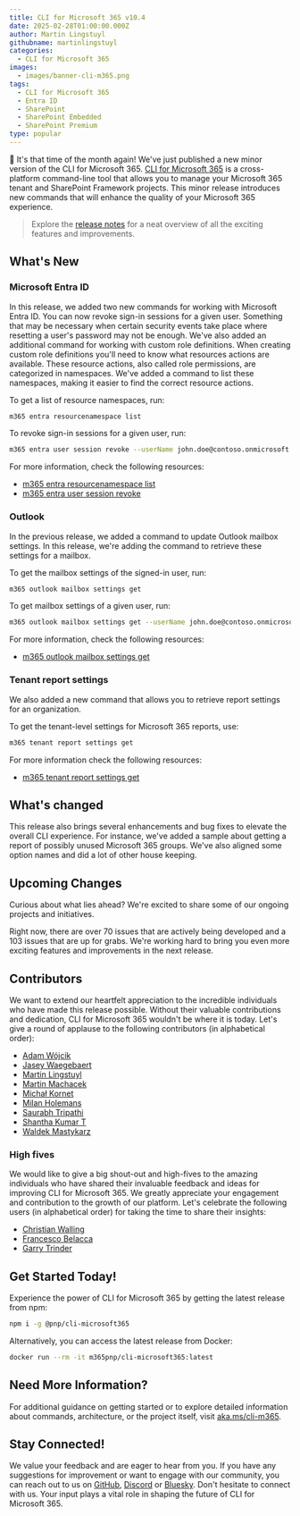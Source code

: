 ```yaml
---
title: CLI for Microsoft 365 v10.4
date: 2025-02-28T01:00:00.000Z
author: Martin Lingstuyl
githubname: martinlingstuyl
categories:
  - CLI for Microsoft 365
images:
  - images/banner-cli-m365.png
tags:
  - CLI for Microsoft 365
  - Entra ID
  - SharePoint
  - SharePoint Embedded
  - SharePoint Premium
type: popular
---
```


🎺 It's that time of the month again! We've just published a new minor version of the CLI for Microsoft 365. [CLI for Microsoft 365](https://aka.ms/cli-m365) is a cross-platform command-line tool that allows you to manage your Microsoft 365 tenant and SharePoint Framework projects. This minor release introduces new commands that will enhance the quality of your Microsoft 365 experience.

> Explore the [release notes](https://aka.ms/cli-m365/notes) for a neat overview of all the exciting features and improvements. 

## What's New

### Microsoft Entra ID

In this release, we added two new commands for working with Microsoft Entra ID. You can now revoke sign-in sessions for a given user. Something that may be necessary when certain security events take place where resetting a user's password may not be enough. 
We've also added an additional command for working with custom role definitions. When creating custom role definitions you'll need to know what resources actions are available. These resource actions, also called role permissions, are categorized in namespaces. We've added a command to list these namespaces, making it easier to find the correct resource actions.

To get a list of resource namespaces, run:

```sh
m365 entra resourcenamespace list
```

To revoke sign-in sessions for a given user, run:

```sh
m365 entra user session revoke --userName john.doe@contoso.onmicrosoft.com
```

For more information, check the following resources:

- [m365 entra resourcenamespace list](https://pnp.github.io/cli-microsoft365/cmd/entra/resourcenamespace/resourcenamespace-list/)
- [m365 entra user session revoke](https://pnp.github.io/cli-microsoft365/cmd/entra/user/user-session-revoke/)

### Outlook

In the previous release, we added a command to update Outlook mailbox settings. In this release, we're adding the command to retrieve these settings for a mailbox.

To get the mailbox settings of the signed-in user, run:

```sh
m365 outlook mailbox settings get
```

To get mailbox settings of a given user, run:

```sh
m365 outlook mailbox settings get --userName john.doe@contoso.onmicrosoft.com
```

For more information, check the following resources:

- [m365 outlook mailbox settings get](https://pnp.github.io/cli-microsoft365/cmd/outlook/mailbox/mailbox-settings-get)

### Tenant report settings

We also added a new command that allows you to retrieve report settings for an organization.

To get the tenant-level settings for Microsoft 365 reports, use:

```sh
m365 tenant report settings get
```

For more information check the following resources:

- [m365 tenant report settings get](https://pnp.github.io/cli-microsoft365/cmd/tenant/report/report-settings-get/)

## What's changed

This release also brings several enhancements and bug fixes to elevate the overall CLI experience. For instance, we've added a sample about getting a report of possibly unused Microsoft 365 groups. We've also aligned some option names and did a lot of other house keeping.

## Upcoming Changes

Curious about what lies ahead? We're excited to share some of our ongoing projects and initiatives.

Right now, there are over 70 issues that are actively being developed and a 103 issues that are up for grabs. We're working hard to bring you even more exciting features and improvements in the next release.

## Contributors

We want to extend our heartfelt appreciation to the incredible individuals who have made this release possible. Without their valuable contributions and dedication, CLI for Microsoft 365 wouldn't be where it is today. Let's give a round of applause to the following contributors (in alphabetical order):

- [Adam Wójcik](https://github.com/Adam-it)
- [Jasey Waegebaert](https://github.com/Jwaegebaert)
- [Martin Lingstuyl](https://github.com/martinlingstuyl)
- [Martin Machacek](https://github.com/MartinM85)
- [Michał Kornet](https://github.com/mkm17)
- [Milan Holemans](https://github.com/milanholemans)
- [Saurabh Tripathi](https://github.com/Saurabh7019)
- [Shantha Kumar T](https://github.com/ktskumar)
- [Waldek Mastykarz](https://github.com/waldekmastykarz)

### High fives

We would like to give a big shout-out and high-fives to the amazing individuals who have shared their invaluable feedback and ideas for improving CLI for Microsoft 365. We greatly appreciate your engagement and contribution to the growth of our platform. Let's celebrate the following users (in alphabetical order) for taking the time to share their insights:

- [Christian Walling](https://github.com/cwdata)
- [Francesco Belacca](https://github.com/macel94)
- [Garry Trinder](https://github.com/garrytrinder)

## Get Started Today!

Experience the power of CLI for Microsoft 365 by getting the latest release from npm:

```bash
npm i -g @pnp/cli-microsoft365
```

Alternatively, you can access the latest release from Docker:

```bash
docker run --rm -it m365pnp/cli-microsoft365:latest
```

## Need More Information?

For additional guidance on getting started or to explore detailed information about commands, architecture, or the project itself, visit [aka.ms/cli-m365](https://aka.ms/cli-m365).

## Stay Connected!

We value your feedback and are eager to hear from you. If you have any suggestions for improvement or want to engage with our community, you can reach out to us on [GitHub](https://github.com/pnp/cli-microsoft365/issues), [Discord](https://aka.ms/cli-m365/discord) or [Bluesky](https://bsky.app/profile/climicrosoft365.bsky.social). Don't hesitate to connect with us. Your input plays a vital role in shaping the future of CLI for Microsoft 365.

